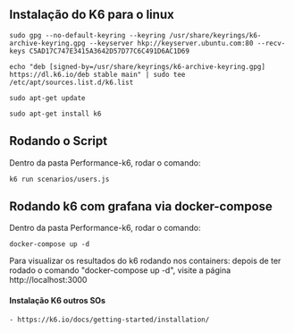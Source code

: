 ## Instalação do K6 para o linux
```
sudo gpg --no-default-keyring --keyring /usr/share/keyrings/k6-archive-keyring.gpg --keyserver hkp://keyserver.ubuntu.com:80 --recv-keys C5AD17C747E3415A3642D57D77C6C491D6AC1D69
```
```
echo "deb [signed-by=/usr/share/keyrings/k6-archive-keyring.gpg] https://dl.k6.io/deb stable main" | sudo tee /etc/apt/sources.list.d/k6.list
```
```
sudo apt-get update
```
```
sudo apt-get install k6
```

## Rodando o Script

Dentro da pasta Performance-k6, rodar o comando:
```    
k6 run scenarios/users.js
```
## Rodando k6 com grafana via docker-compose

Dentro da pasta Performance-k6, rodar o comando:
```   
docker-compose up -d
```    
Para visualizar os resultados do k6 rodando nos containers: 
depois de ter rodado o comando "docker-compose up -d", visite a página http://localhost:3000



#### Instalação K6 outros SOs
    - https://k6.io/docs/getting-started/installation/
